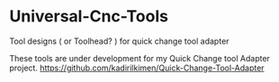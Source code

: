 # Universal-Cnc-Tools
Tool designs ( or Toolhead? ) for quick change tool adapter

These tools are under development for my Quick Change tool Adapter project.
https://github.com/kadirilkimen/Quick-Change-Tool-Adapter

